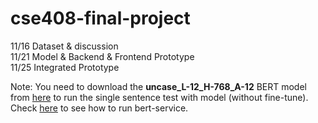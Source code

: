 # cse408-final-project

11/16 Dataset & discussion  
11/21 Model & Backend & Frontend Prototype  
11/25 Integrated Prototype  
  
  
Note: You need to download the **uncase_L-12_H-768_A-12** BERT model from [here](https://github.com/google-research/bert) to run the single sentence test with model (without fine-tune). Check [here](https://github.com/hanxiao/bert-as-service) to see how to run bert-service.
